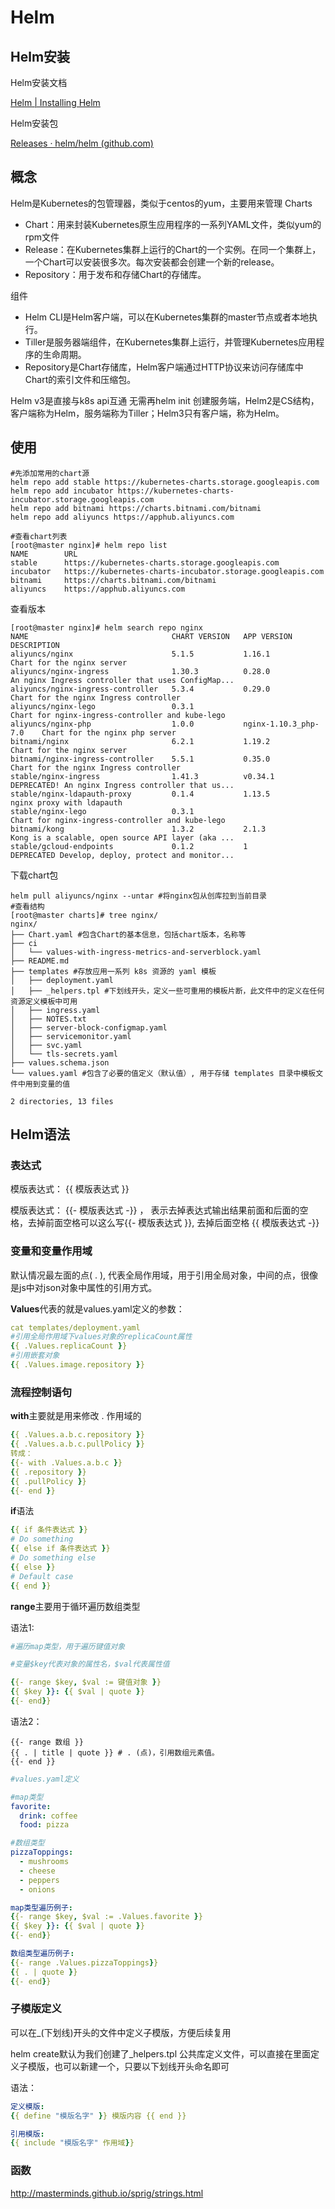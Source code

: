 # Helm

## Helm安装

Helm安装文档

[Helm | Installing Helm](https://helm.sh/docs/intro/install/)

Helm安装包

[Releases · helm/helm (github.com)](https://github.com/helm/helm/releases)

## 概念

Helm是Kubernetes的包管理器，类似于centos的yum，主要用来管理 Charts

- Chart：用来封装Kubernetes原生应用程序的一系列YAML文件，类似yum的rpm文件
- Release：在Kubernetes集群上运行的Chart的一个实例。在同一个集群上，一个Chart可以安装很多次。每次安装都会创建一个新的release。
- Repository：用于发布和存储Chart的存储库。

组件

- Helm CLI是Helm客户端，可以在Kubernetes集群的master节点或者本地执行。
- Tiller是服务器端组件，在Kubernetes集群上运行，并管理Kubernetes应用程序的生命周期。
- Repository是Chart存储库，Helm客户端通过HTTP协议来访问存储库中Chart的索引文件和压缩包。

Helm v3是直接与k8s api互通 无需再helm init 创建服务端，Helm2是CS结构，客户端称为Helm，服务端称为Tiller；Helm3只有客户端，称为Helm。

## 使用

```shell
#先添加常用的chart源
helm repo add stable https://kubernetes-charts.storage.googleapis.com
helm repo add incubator https://kubernetes-charts-incubator.storage.googleapis.com  
helm repo add bitnami https://charts.bitnami.com/bitnami
helm repo add aliyuncs https://apphub.aliyuncs.com

#查看chart列表
[root@master nginx]# helm repo list
NAME        URL                                                       
stable      https://kubernetes-charts.storage.googleapis.com          
incubator   https://kubernetes-charts-incubator.storage.googleapis.com
bitnami     https://charts.bitnami.com/bitnami                        
aliyuncs    https://apphub.aliyuncs.com 
```

查看版本

```shell
[root@master nginx]# helm search repo nginx
NAME                                CHART VERSION   APP VERSION             DESCRIPTION                                       
aliyuncs/nginx                      5.1.5           1.16.1                  Chart for the nginx server                        
aliyuncs/nginx-ingress              1.30.3          0.28.0                  An nginx Ingress controller that uses ConfigMap...
aliyuncs/nginx-ingress-controller   5.3.4           0.29.0                  Chart for the nginx Ingress controller            
aliyuncs/nginx-lego                 0.3.1                                   Chart for nginx-ingress-controller and kube-lego  
aliyuncs/nginx-php                  1.0.0           nginx-1.10.3_php-7.0    Chart for the nginx php server                    
bitnami/nginx                       6.2.1           1.19.2                  Chart for the nginx server                        
bitnami/nginx-ingress-controller    5.5.1           0.35.0                  Chart for the nginx Ingress controller            
stable/nginx-ingress                1.41.3          v0.34.1                 DEPRECATED! An nginx Ingress controller that us...
stable/nginx-ldapauth-proxy         0.1.4           1.13.5                  nginx proxy with ldapauth                         
stable/nginx-lego                   0.3.1                                   Chart for nginx-ingress-controller and kube-lego  
bitnami/kong                        1.3.2           2.1.3                   Kong is a scalable, open source API layer (aka ...
stable/gcloud-endpoints             0.1.2           1                       DEPRECATED Develop, deploy, protect and monitor...
```

下载chart包

```shell
helm pull aliyuncs/nginx --untar #将nginx包从创库拉到当前目录
#查看结构
[root@master charts]# tree nginx/
nginx/
├── Chart.yaml #包含Chart的基本信息，包括chart版本，名称等
├── ci
│   └── values-with-ingress-metrics-and-serverblock.yaml
├── README.md
├── templates #存放应用一系列 k8s 资源的 yaml 模板
│   ├── deployment.yaml
│   ├── _helpers.tpl #下划线开头，定义一些可重用的模板片断，此文件中的定义在任何资源定义模板中可用
│   ├── ingress.yaml
│   ├── NOTES.txt
│   ├── server-block-configmap.yaml
│   ├── servicemonitor.yaml
│   ├── svc.yaml
│   └── tls-secrets.yaml
├── values.schema.json
└── values.yaml #包含了必要的值定义（默认值）, 用于存储 templates 目录中模板文件中用到变量的值

2 directories, 13 files
```

## Helm语法

### 表达式

模版表达式： {{ 模版表达式 }}

模版表达式： {{- 模版表达式 -}} ， 表示去掉表达式输出结果前面和后面的空格，去掉前面空格可以这么写{{- 模版表达式 }}, 去掉后面空格 {{ 模版表达式 -}}

### 变量和变量作用域

默认情况最左面的点( . ), 代表全局作用域，用于引用全局对象，中间的点，很像是js中对json对象中属性的引用方式。

**Values**代表的就是values.yaml定义的参数：

```yaml
cat templates/deployment.yaml
#引用全局作用域下values对象的replicaCount属性
{{ .Values.replicaCount }}
#引用嵌套对象
{{ .Values.image.repository }}
```

### 流程控制语句

**with**主要就是用来修改 . 作用域的

```yaml
{{ .Values.a.b.c.repository }}
{{ .Values.a.b.c.pullPolicy }}
转成：
{{- with .Values.a.b.c }}
{{ .repository }}
{{ .pullPolicy }}
{{- end }}
```

**if**语法

```yaml
{{ if 条件表达式 }}
# Do something
{{ else if 条件表达式 }}
# Do something else
{{ else }}
# Default case
{{ end }}
```

**range**主要用于循环遍历数组类型

语法1:

 ```yaml
 #遍历map类型，用于遍历键值对象
 
 #变量$key代表对象的属性名，$val代表属性值
 
 {{- range $key, $val := 键值对象 }}
 {{ $key }}: {{ $val | quote }}
 {{- end}}
 ```

语法2：

```
{{- range 数组 }}
{{ . | title | quote }} # . (点)，引用数组元素值。
{{- end }}
```

```yaml
#values.yaml定义

#map类型
favorite:
  drink: coffee
  food: pizza

#数组类型
pizzaToppings:
  - mushrooms
  - cheese
  - peppers
  - onions

map类型遍历例子:
{{- range $key, $val := .Values.favorite }}
{{ $key }}: {{ $val | quote }}
{{- end}}

数组类型遍历例子:
{{- range .Values.pizzaToppings}}
{{ . | quote }} 
{{- end}}
```

### 子模版定义

可以在_(下划线)开头的文件中定义子模版，方便后续复用

helm create默认为我们创建了_helpers.tpl 公共库定义文件，可以直接在里面定义子模版，也可以新建一个，只要以下划线开头命名即可

语法：

```yaml
定义模版:
{{ define "模版名字" }} 模版内容 {{ end }}

引用模版:
{{ include "模版名字" 作用域}}
```

### 函数

http://masterminds.github.io/sprig/strings.html